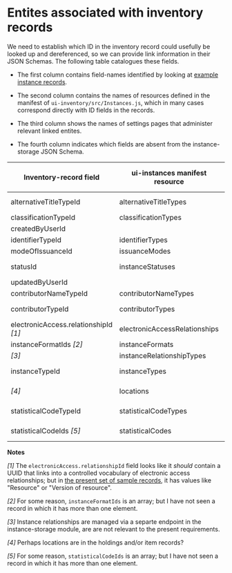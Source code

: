 # Entites associated with inventory records

We need to establish which ID in the inventory record could usefully be looked up and dereferenced, so we can provide link information in their JSON Schemas. The following table catalogues these fields.

* The first column contains field-names identified by looking at [example instance records](https://issues.folio.org/secure/attachment/15615/15615_UChicagoInstances_20181218+%282%29.json).

* The second column contains the names of resources defined in the manifest of `ui-inventory/src/Instances.js`, which in many cases correspond directly with ID fields in the records.

* The third column shows the names of settings pages that administer relevant linked entites.

* The fourth column indicates which fields are absent from the instance-storage JSON Schema.

| Inventory-record field                | ui-instances manifest resource | Settings page entries   | In schema?
| ------------------------------------- | ------------------------------ | ----------------------- | ----------
| alternativeTitleTypeId                | alternativeTitleTypes          | Alternative title types | absent
| classificationTypeId                  | classificationTypes            | _[hardcoded]_
| createdByUserId                       |                                | | absent
| identifierTypeId                      | identifierTypes                | _[hardcoded]_
| modeOfIssuanceId                      | issuanceModes                  | _[hardcoded]_
| statusId                              | instanceStatuses               | Instance status types
| updatedByUserId                       |                                | | absent
| contributorNameTypeId                 | contributorNameTypes           | _[hardcoded]_
| contributorTypeId                     | contributorTypes               | Contributor types
| electronicAccess.relationshipId _[1]_ | electronicAccessRelationships  | URL relationship
| instanceFormatIds _[2]_               | instanceFormats                | Formats
| _[3]_                                 | instanceRelationshipTypes      | _[hardcoded]_ | absent
| instanceTypeId                        | instanceTypes                  | Resource types
| _[4]_                                 | locations                      | Organization &rarr; Locations | absent
| statisticalCodeTypeId                 | statisticalCodeTypes           | Statistical code types
| statisticalCodeIds _[5]_              | statisticalCodes               | Statistical codes | absent

**Notes**

_[1]_ The `electronicAccess.relationshipId` field looks like it _should_ contain a UUID that links into a controlled vocabulary of electronic access relationships; but in [the present set of sample records](https://issues.folio.org/secure/attachment/15615/15615_UChicagoInstances_20181218+%282%29.json), it has values like "Resource" or "Version of resource".

_[2]_ For some reason, `instanceFormatIds` is an array; but I have not seen a record in which it has more than one element.

_[3]_ Instance relationships are managed via a separte endpoint in the instance-storage module, are are not relevant to the present requirements.

_[4]_ Perhaps locations are in the holdings and/or item records?

_[5]_ For some reason, `statisticalCodeIds` is an array; but I have not seen a record in which it has more than one element.

